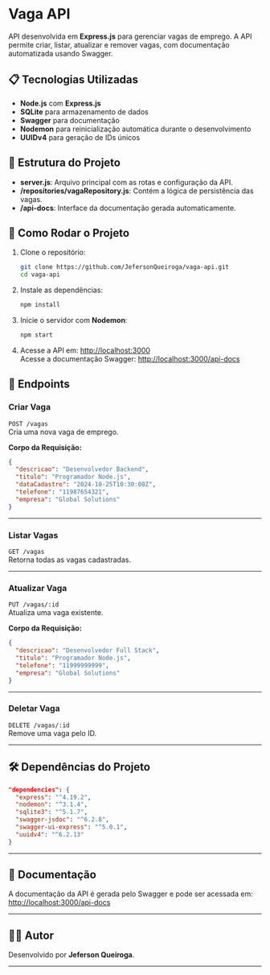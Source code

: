 
# **Vaga API**

API desenvolvida em **Express.js** para gerenciar vagas de emprego. A API permite criar, listar, atualizar e remover vagas, com documentação automatizada usando Swagger.

## 📋 **Tecnologias Utilizadas**
- **Node.js** com **Express.js**
- **SQLite** para armazenamento de dados
- **Swagger** para documentação
- **Nodemon** para reinicialização automática durante o desenvolvimento
- **UUIDv4** para geração de IDs únicos

## 📂 **Estrutura do Projeto**
- **server.js**: Arquivo principal com as rotas e configuração da API.
- **/repositories/vagaRepository.js**: Contém a lógica de persistência das vagas.
- **/api-docs**: Interface da documentação gerada automaticamente.

## 🚀 **Como Rodar o Projeto**
1. Clone o repositório:
   ```bash
   git clone https://github.com/JefersonQueiroga/vaga-api.git
   cd vaga-api
   ```

2. Instale as dependências:
   ```bash
   npm install
   ```

3. Inicie o servidor com **Nodemon**:
   ```bash
   npm start
   ```

4. Acesse a API em: [http://localhost:3000](http://localhost:3000)  
   Acesse a documentação Swagger: [http://localhost:3000/api-docs](http://localhost:3000/api-docs)

## 📌 **Endpoints**
### **Criar Vaga**
`POST /vagas`  
Cria uma nova vaga de emprego.

**Corpo da Requisição:**
```json
{
  "descricao": "Desenvolvedor Backend",
  "titulo": "Programador Node.js",
  "dataCadastro": "2024-10-25T10:30:00Z",
  "telefone": "11987654321",
  "empresa": "Global Solutions"
}
```

---

### **Listar Vagas**
`GET /vagas`  
Retorna todas as vagas cadastradas.

---

### **Atualizar Vaga**
`PUT /vagas/:id`  
Atualiza uma vaga existente.

**Corpo da Requisição:**
```json
{
  "descricao": "Desenvolvedor Full Stack",
  "titulo": "Programador Node.js",
  "telefone": "11999999999",
  "empresa": "Global Solutions"
}
```

---

### **Deletar Vaga**
`DELETE /vagas/:id`  
Remove uma vaga pelo ID.

---

## 🛠️ **Dependências do Projeto**
```json
"dependencies": {
  "express": "^4.19.2",
  "nodemon": "^3.1.4",
  "sqlite3": "^5.1.7",
  "swagger-jsdoc": "^6.2.8",
  "swagger-ui-express": "^5.0.1",
  "uuidv4": "^6.2.13"
}
```

---

## 📖 **Documentação**
A documentação da API é gerada pelo Swagger e pode ser acessada em:  
[http://localhost:3000/api-docs](http://localhost:3000/api-docs)

---

## 👨‍💻 **Autor**
Desenvolvido por **Jeferson Queiroga**.

---

